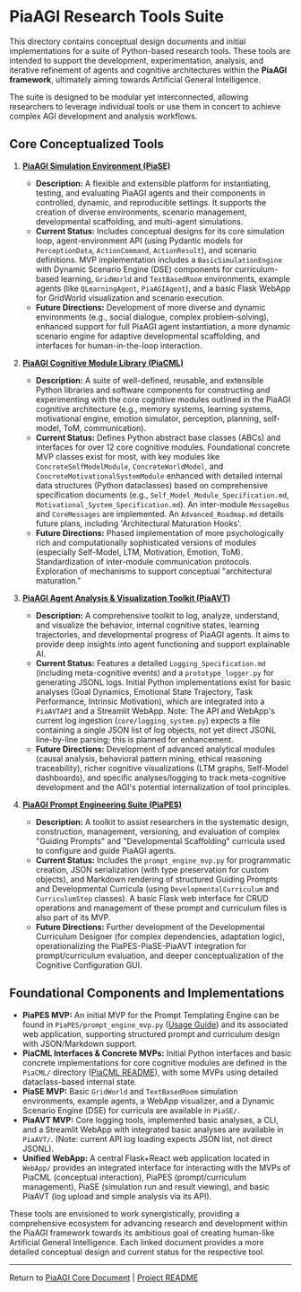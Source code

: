 <!-- PiaAGI AGI Research Framework Document -->
# PiaAGI Research Tools Suite

This directory contains conceptual design documents and initial implementations for a suite of Python-based research tools. These tools are intended to support the development, experimentation, analysis, and iterative refinement of agents and cognitive architectures within the **PiaAGI framework**, ultimately aiming towards Artificial General Intelligence.

The suite is designed to be modular yet interconnected, allowing researchers to leverage individual tools or use them in concert to achieve complex AGI development and analysis workflows.

## Core Conceptualized Tools

1.  **[PiaAGI Simulation Environment (PiaSE)](PiaAGI_Simulation_Environment.md)**
    *   **Description:** A flexible and extensible platform for instantiating, testing, and evaluating PiaAGI agents and their components in controlled, dynamic, and reproducible settings. It supports the creation of diverse environments, scenario management, developmental scaffolding, and multi-agent simulations.
    *   **Current Status:** Includes conceptual designs for its core simulation loop, agent-environment API (using Pydantic models for `PerceptionData`, `ActionCommand`, `ActionResult`), and scenario definitions. MVP implementation includes a `BasicSimulationEngine` with Dynamic Scenario Engine (DSE) components for curriculum-based learning, `GridWorld` and `TextBasedRoom` environments, example agents (like `QLearningAgent`, `PiaAGIAgent`), and a basic Flask WebApp for GridWorld visualization and scenario execution.
    *   **Future Directions:** Development of more diverse and dynamic environments (e.g., social dialogue, complex problem-solving), enhanced support for full PiaAGI agent instantiation, a more dynamic scenario engine for adaptive developmental scaffolding, and interfaces for human-in-the-loop interaction.

2.  **[PiaAGI Cognitive Module Library (PiaCML)](PiaAGI_Cognitive_Module_Library.md)**
    *   **Description:** A suite of well-defined, reusable, and extensible Python libraries and software components for constructing and experimenting with the core cognitive modules outlined in the PiaAGI cognitive architecture (e.g., memory systems, learning systems, motivational engine, emotion simulator, perception, planning, self-model, ToM, communication).
    *   **Current Status:** Defines Python abstract base classes (ABCs) and interfaces for over 12 core cognitive modules. Foundational concrete MVP classes exist for most, with key modules like `ConcreteSelfModelModule`, `ConcreteWorldModel`, and `ConcreteMotivationalSystemModule` enhanced with detailed internal data structures (Python dataclasses) based on comprehensive specification documents (e.g., `Self_Model_Module_Specification.md`, `Motivational_System_Specification.md`). An inter-module `MessageBus` and `CoreMessages` are implemented. An `Advanced_Roadmap.md` details future plans, including 'Architectural Maturation Hooks'.
    *   **Future Directions:** Phased implementation of more psychologically rich and computationally sophisticated versions of modules (especially Self-Model, LTM, Motivation, Emotion, ToM). Standardization of inter-module communication protocols. Exploration of mechanisms to support conceptual "architectural maturation."

3.  **[PiaAGI Agent Analysis & Visualization Toolkit (PiaAVT)](PiaAGI_Agent_Analysis_Visualization_Toolkit.md)**
    *   **Description:** A comprehensive toolkit to log, analyze, understand, and visualize the behavior, internal cognitive states, learning trajectories, and developmental progress of PiaAGI agents. It aims to provide deep insights into agent functioning and support explainable AI.
    *   **Current Status:** Features a detailed `Logging_Specification.md` (including meta-cognitive events) and a `prototype_logger.py` for generating JSONL logs. Initial Python implementations exist for basic analyses (Goal Dynamics, Emotional State Trajectory, Task Performance, Intrinsic Motivation), which are integrated into a `PiaAVTAPI` and a Streamlit WebApp. Note: The API and WebApp's current log ingestion (`core/logging_system.py`) expects a file containing a single JSON list of log objects, not yet direct JSONL line-by-line parsing; this is planned for enhancement.
    *   **Future Directions:** Development of advanced analytical modules (causal analysis, behavioral pattern mining, ethical reasoning traceability), richer cognitive visualizations (LTM graphs, Self-Model dashboards), and specific analyses/logging to track meta-cognitive development and the AGI's potential internalization of tool principles.

4.  **[PiaAGI Prompt Engineering Suite (PiaPES)](PiaAGI_Prompt_Engineering_Suite.md)**
    *   **Description:** A toolkit to assist researchers in the systematic design, construction, management, versioning, and evaluation of complex "Guiding Prompts" and "Developmental Scaffolding" curricula used to configure and guide PiaAGI agents.
    *   **Current Status:** Includes the `prompt_engine_mvp.py` for programmatic creation, JSON serialization (with type preservation for custom objects), and Markdown rendering of structured Guiding Prompts and Developmental Curricula (using `DevelopmentalCurriculum` and `CurriculumStep` classes). A basic Flask web interface for CRUD operations and management of these prompt and curriculum files is also part of its MVP.
    *   **Future Directions:** Further development of the Developmental Curriculum Designer (for complex dependencies, adaptation logic), operationalizing the PiaPES-PiaSE-PiaAVT integration for prompt/curriculum evaluation, and deeper conceptualization of the Cognitive Configuration GUI.

## Foundational Components and Implementations

*   **PiaPES MVP:** An initial MVP for the Prompt Templating Engine can be found in `PiaPES/prompt_engine_mvp.py` ([Usage Guide](PiaPES/USAGE.md)) and its associated web application, supporting structured prompt and curriculum design with JSON/Markdown support.
*   **PiaCML Interfaces & Concrete MVPs:** Initial Python interfaces and basic concrete implementations for core cognitive modules are defined in the `PiaCML/` directory ([PiaCML README](PiaCML/README.md)), with some MVPs using detailed dataclass-based internal state.
*   **PiaSE MVP:** Basic `GridWorld` and `TextBasedRoom` simulation environments, example agents, a WebApp visualizer, and a Dynamic Scenario Engine (DSE) for curricula are available in `PiaSE/`.
*   **PiaAVT MVP:** Core logging tools, implemented basic analyses, a CLI, and a Streamlit WebApp with integrated basic analyses are available in `PiaAVT/`. (Note: current API log loading expects JSON list, not direct JSONL).
*   **Unified WebApp:** A central Flask+React web application located in `WebApp/` provides an integrated interface for interacting with the MVPs of PiaCML (conceptual interaction), PiaPES (prompt/curriculum management), PiaSE (simulation run and result viewing), and basic PiaAVT (log upload and simple analysis via its API).

These tools are envisioned to work synergistically, providing a comprehensive ecosystem for advancing research and development within the PiaAGI framework towards its ambitious goal of creating human-like Artificial General Intelligence. Each linked document provides a more detailed conceptual design and current status for the respective tool.

---
Return to [PiaAGI Core Document](../PiaAGI.md) | [Project README](../README.md)
```
